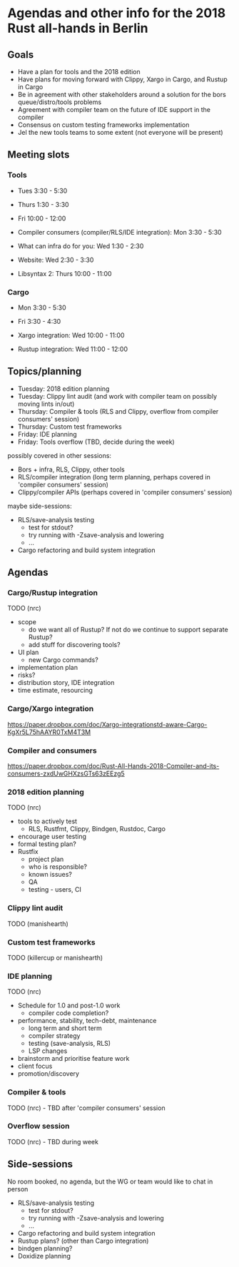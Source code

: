 # Agendas and other info for the 2018 Rust all-hands in Berlin

## Goals

* Have a plan for tools and the 2018 edition
* Have plans for moving forward with Clippy, Xargo in Cargo, and Rustup in Cargo
* Be in agreement with other stakeholders around a solution for the bors queue/distro/tools problems
* Agreement with compiler team on the future of IDE support in the compiler
* Consensus on custom testing frameworks implementation
* Jel the new tools teams to some extent (not everyone will be present)

## Meeting slots

### Tools

* Tues 3:30 - 5:30
* Thurs 1:30 - 3:30
* Fri 10:00 - 12:00

* Compiler consumers (compiler/RLS/IDE integration): Mon 3:30 - 5:30
* What can infra do for you: Wed 1:30 - 2:30
* Website: Wed 2:30 - 3:30
* Libsyntax 2: Thurs 10:00 - 11:00

### Cargo

* Mon 3:30 - 5:30
* Fri 3:30 - 4:30

* Xargo integration: Wed 10:00 - 11:00
* Rustup integration: Wed 11:00 - 12:00

## Topics/planning

* Tuesday: 2018 edition planning
* Tuesday: Clippy lint audit (and work with compiler team on possibly moving lints in/out)
* Thursday: Compiler & tools (RLS and Clippy, overflow from compiler consumers' session)
* Thursday: Custom test frameworks
* Friday: IDE planning
* Friday: Tools overflow (TBD, decide during the week)

possibly covered in other sessions:

* Bors + infra, RLS, Clippy, other tools
* RLS/compiler integration (long term planning, perhaps covered in 'compiler consumers' session)
* Clippy/compiler APIs (perhaps covered in 'compiler consumers' session)

maybe side-sessions:

* RLS/save-analysis testing
  - test for stdout?
  - try running with -Zsave-analysis and lowering
  - ...
* Cargo refactoring and build system integration

## Agendas

### Cargo/Rustup integration

TODO (nrc)

* scope
  - do we want all of Rustup? If not do we continue to support separate Rustup?
  - add stuff for discovering tools?
* UI plan
  - new Cargo commands?
* implementation plan
* risks?
* distribution story, IDE integration
* time estimate, resourcing

### Cargo/Xargo integration

https://paper.dropbox.com/doc/Xargo-integrationstd-aware-Cargo-KgXr5L75hAAYR0TxM4T3M

### Compiler and consumers

https://paper.dropbox.com/doc/Rust-All-Hands-2018-Compiler-and-its-consumers-zxdUwGHXzsGTs63zEEzg5

### 2018 edition planning

TODO (nrc)

* tools to actively test
  - RLS, Rustfmt, Clippy, Bindgen, Rustdoc, Cargo
* encourage user testing
* formal testing plan?
* Rustfix
  - project plan
  - who is responsible?
  - known issues?
  - QA
  - testing - users, CI

### Clippy lint audit

TODO (manishearth)

### Custom test frameworks

TODO (killercup or manishearth)

### IDE planning

TODO (nrc)

* Schedule for 1.0 and post-1.0 work
  - compiler code completion?
* performance, stability, tech-debt, maintenance
  - long term and short term
  - compiler strategy
  - testing (save-analysis, RLS)
  - LSP changes
* brainstorm and prioritise feature work
* client focus
* promotion/discovery

### Compiler & tools

TODO (nrc) - TBD after 'compiler consumers' session

### Overflow session

TODO (nrc) - TBD during week


## Side-sessions

No room booked, no agenda, but the WG or team would like to chat in person

* RLS/save-analysis testing
  - test for stdout?
  - try running with -Zsave-analysis and lowering
  - ...
* Cargo refactoring and build system integration
* Rustup plans? (other than Cargo integration)
* bindgen planning?
* Doxidize planning

